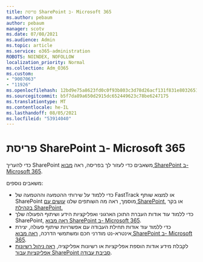 ```yaml
---
title: פריסת SharePoint ב- Microsoft 365
ms.author: pebaum
author: pebaum
manager: scotv
ms.date: 07/08/2021
ms.audience: Admin
ms.topic: article
ms.service: o365-administration
ROBOTS: NOINDEX, NOFOLLOW
localization_priority: Normal
ms.collection: Adm_O365
ms.custom:
- "9007063"
- "11926"
ms.openlocfilehash: 12bd9e75a8623fd0c0f93b803c3d78d26acf131f831e8032651461fe80914c57
ms.sourcegitcommit: b5f7da89a650d2915dc652449623c78be6247175
ms.translationtype: MT
ms.contentlocale: he-IL
ms.lasthandoff: 08/05/2021
ms.locfileid: "53914040"
---
```

# <a name="deploy-sharepoint-in-microsoft-365"></a>פריסת SharePoint ב- Microsoft 365

כדי להעריך SharePoint משאבים כדי לעזור לך בפריסה, ראה [מבוא SharePoint ב- Microsoft 365](/sharepoint/introduction). 

משאבים נוספים: 

- כדי ללמוד על שירותי ההטמעה וההטמעה של FastTrack או למצוא שותף SharePoint מוסמך, ראה מה השותפים שלנו [עושים עם SharePoint](/microsoft-365/sharepoint/sharepoint-partners-sharepoint-support), או בקר [בקהילת SharePoint.](https://techcommunity.microsoft.com/t5/sharepoint/ct-p/SharePoint) 
- כדי ללמוד עוד אודות העברת התוכן הארגוני ואפליקציות הידע ושיתוף הפעולה שלך SharePoint, [ראה מבוא SharePoint ב- Microsoft 365](/sharepoint/introduction#migration). 
- כדי ללמוד עוד אודות תחילת העבודה עם אפשרויות שיתוף פעולה, יצירת אינטרא-נט מודרני חכם ומשתמשי הדרכה, [ראה מבוא SharePoint ב- Microsoft 365](/sharepoint/introduction#collaboration). 
- לקבלת מידע אודות הוספת אפליקציות או רשיונות אפליקציה, [ראה ניהול רשיונות אפליקציות עבור SharePoint סביבת עבודה](/sharepoint/manage-app-licenses). 


